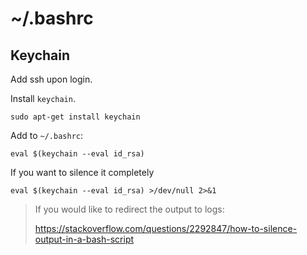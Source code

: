 # ~/.bashrc

## Keychain

Add ssh upon login.

Install `keychain`.

```shell
sudo apt-get install keychain
```

Add to `~/.bashrc`:

```shell
eval $(keychain --eval id_rsa)
```

If you want to silence it completely

```shell
eval $(keychain --eval id_rsa) >/dev/null 2>&1
```

> If you would like to redirect the output to logs:
>
> https://stackoverflow.com/questions/2292847/how-to-silence-output-in-a-bash-script
